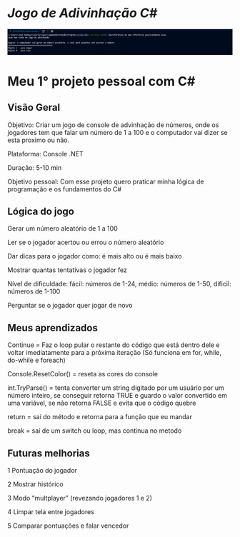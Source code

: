# *Jogo de Adivinhação C#*

![Gameplay](Gameplay.gif)

# Meu 1° projeto pessoal com C#

## Visão Geral

Objetivo: Criar um jogo de console de advinhação de números, onde os jogadores tem que falar um número de 1 a 100 e o computador vai dizer se esta proximo ou não.

Plataforma: Console .NET

Duração: 5-10 min

Objetivo pessoal: Com esse projeto quero praticar minha lógica de programação e os fundamentos do C#

## Lógica do jogo

Gerar um número aleatório de 1 a 100

Ler se o jogador acertou ou errou o número aleatório

Dar dicas para o jogador como: é mais alto ou é mais baixo

Mostrar quantas tentativas o jogador fez

Nível de dificuldade: fácil: números de 1-24, médio: números de 1-50, dificil: números de 1-100

Perguntar se o jogador quer jogar de novo

## Meus aprendizados

Continue = Faz o loop pular o restante do código que está dentro dele e voltar imediatamente para a próxima iteração (Só funciona em for, while, do-while e foreach)

Console.ResetColor() = reseta as cores do console

int.TryParse() = tenta converter um string digitado por um usuário por um número inteiro, se conseguir retorna TRUE e guardo o valor convertido em uma variável, se não retorna FALSE e evita que o código quebre

return = saí do método e retorna para a função que eu mandar

break = saí de um switch ou loop, mas continua no metodo

## Futuras melhorias

1 Pontuação do jogador

2 Mostrar histórico

3 Modo “multplayer” (revezando jogadores 1 e 2)

4 Limpar tela entre jogadores

5 Comparar pontuações e falar vencedor
